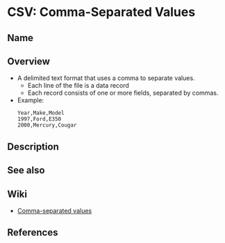 # CSV: Comma-Separated Values

## Name

## Overview
- A delimited text format that uses a comma to separate values.
   - Each line of the file is a data record
   - Each record consists of one or more fields, separated by commas.
- Example:
  ```csv
  Year,Make,Model
  1997,Ford,E350
  2000,Mercury,Cougar
  ```

## Description

## See also

## Wiki
- [Comma-separated values](https://en.wikipedia.org/wiki/Comma-separated_values)

## References
